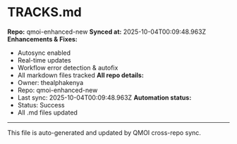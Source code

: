 # TRACKS.md

**Repo:** qmoi-enhanced-new
**Synced at:** 2025-10-04T00:09:48.963Z
**Enhancements & Fixes:**
- Autosync enabled
- Real-time updates
- Workflow error detection & autofix
- All markdown files tracked
**All repo details:**
- Owner: thealphakenya
- Repo: qmoi-enhanced-new
- Last sync: 2025-10-04T00:09:48.963Z
**Automation status:**
- Status: Success
- All .md files updated
---
This file is auto-generated and updated by QMOI cross-repo sync.
